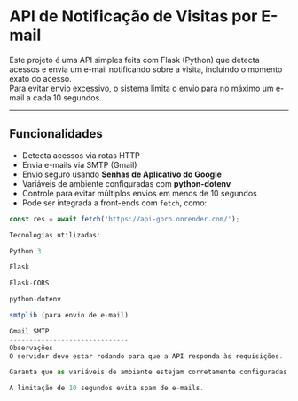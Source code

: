 # API de Notificação de Visitas por E-mail

Este projeto é uma API simples feita com Flask (Python) que detecta acessos e envia um e-mail notificando sobre a visita, incluindo o momento exato do acesso.  
Para evitar envio excessivo, o sistema limita o envio para no máximo um e-mail a cada 10 segundos.

---

##  Funcionalidades

-  Detecta acessos via rotas HTTP
- Envia e-mails via SMTP (Gmail)
- Envio seguro usando **Senhas de Aplicativo do Google**
- Variáveis de ambiente configuradas com **python-dotenv**
-  Controle para evitar múltiplos envios em menos de 10 segundos
- Pode ser integrada a front-ends com `fetch`, como:

```js
const res = await fetch('https://api-gbrh.onrender.com/');

Tecnologias utilizadas:

Python 3

Flask

Flask-CORS

python-dotenv

smtplib (para envio de e-mail)

Gmail SMTP
------------------------------
Observações
O servidor deve estar rodando para que a API responda às requisições.

Garanta que as variáveis de ambiente estejam corretamente configuradas.

A limitação de 10 segundos evita spam de e-mails.

